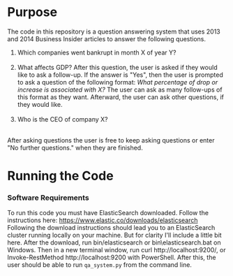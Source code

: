 # Purpose
The code in this repository is a question answering system that uses 2013 and 2014 Business Insider articles to answer the following questions. 

1) Which companies went bankrupt in month X of year Y?
<br><br>
2) What affects GDP? After this question, the user is asked if they would like to ask a follow-up. If the answer is "Yes", then the user is prompted to ask a question of the following format: *What percentage of drop or increase is associated with X?* The user can ask as many follow-ups of this format as they want. Afterward, the user can ask other questions, if they would like. 
<br><br>
3) Who is the CEO of company X?
<br>
After asking questions the user is free to keep asking questions or enter "No further questions." when they are finished. 

# Running the Code
### Software Requirements
To run this code you must have ElasticSearch downloaded. Follow the instructions here: https://www.elastic.co/downloads/elasticsearch
<br>
Following the download instructions should lead you to an ElasticSearch cluster running locally on your machine. But for clarity I'll include a little bit here. After the download, run bin/elasticsearch or bin\elasticsearch.bat on Windows. Then in a new terminal window, run curl http://localhost:9200/, or Invoke-RestMethod http://localhost:9200 with PowerShell. After this, the user should be able to run `qa_system.py` from the command line. 
